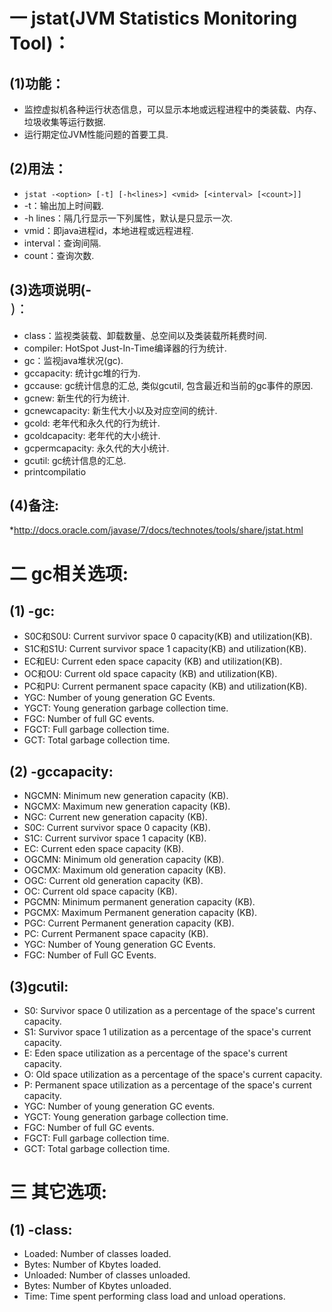# 一 jstat(JVM Statistics Monitoring Tool)：
## (1)功能：
- 监控虚拟机各种运行状态信息，可以显示本地或远程进程中的类装载、内存、垃圾收集等运行数据.
- 运行期定位JVM性能问题的首要工具.

## (2)用法：
- `jstat -<option> [-t] [-h<lines>] <vmid> [<interval> [<count>]]`
- -t：输出加上时间戳.
- -h lines：隔几行显示一下列属性，默认是只显示一次.
- vmid：即java进程id，本地进程或远程进程.
- interval：查询间隔.
- count：查询次数.

## (3)选项说明(-<option>)：
- class：监视类装载、卸载数量、总空间以及类装载所耗费时间.
- compiler: HotSpot Just-In-Time编译器的行为统计.
- gc：监视java堆状况(gc).
- gccapacity: 统计gc堆的行为.
- gccause: gc统计信息的汇总, 类似gcutil, 包含最近和当前的gc事件的原因.
- gcnew: 新生代的行为统计.
- gcnewcapacity: 新生代大小以及对应空间的统计.
- gcold: 老年代和永久代的行为统计.
- gcoldcapacity: 老年代的大小统计.
- gcpermcapacity: 永久代的大小统计.
- gcutil: gc统计信息的汇总.
- printcompilatio

## (4)备注:
*http://docs.oracle.com/javase/7/docs/technotes/tools/share/jstat.html

# 二 gc相关选项:
## (1) -gc:
- S0C和S0U: Current survivor space 0 capacity(KB) and utilization(KB).
- S1C和S1U: Current survivor space 1 capacity(KB) and utilization(KB).
- EC和EU: Current eden space capacity (KB) and utilization(KB).
- OC和OU: Current old space capacity (KB) and utilization(KB).
- PC和PU: Current permanent space capacity (KB) and utilization(KB).
- YGC: Number of young generation GC Events.
- YGCT: Young generation garbage collection time.
- FGC: Number of full GC events.
- FGCT: Full garbage collection time.
- GCT: Total garbage collection time.

## (2) -gccapacity:
- NGCMN: Minimum new generation capacity (KB).
- NGCMX: Maximum new generation capacity (KB).
- NGC: Current new generation capacity (KB).
- S0C: Current survivor space 0 capacity (KB).
- S1C: Current survivor space 1 capacity (KB).
- EC: Current eden space capacity (KB).
- OGCMN:  Minimum old generation capacity (KB).
- OGCMX: Maximum old generation capacity (KB).
- OGC: Current old generation capacity (KB).
- OC: Current old space capacity (KB).
- PGCMN: Minimum permanent generation capacity (KB).
- PGCMX: Maximum Permanent generation capacity (KB).
- PGC: Current Permanent generation capacity (KB).
- PC: Current Permanent space capacity (KB).
- YGC: Number of Young generation GC Events.
- FGC: Number of Full GC Events.

## (3)gcutil:
- S0: Survivor space 0 utilization as a percentage of the space's current capacity.
- S1: Survivor space 1 utilization as a percentage of the space's current capacity.
- E: Eden space utilization as a percentage of the space's current capacity.
- O: Old space utilization as a percentage of the space's current capacity.
- P: Permanent space utilization as a percentage of the space's current capacity.
- YGC: Number of young generation GC events.
- YGCT: Young generation garbage collection time.
- FGC: Number of full GC events.
- FGCT: Full garbage collection time.
- GCT: Total garbage collection time.

# 三 其它选项:
## (1) -class:
- Loaded: Number of classes loaded.
- Bytes: Number of Kbytes loaded.
- Unloaded:  Number of classes unloaded.
- Bytes: Number of Kbytes unloaded.
- Time: Time spent performing class load and unload operations.